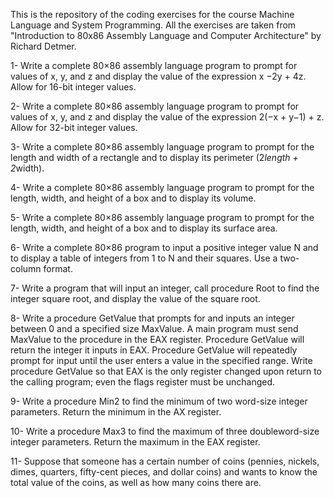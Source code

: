 This is the repository of the coding exercises for the course Machine Language and System Programming. All the exercises are taken from "Introduction to 80x86 Assembly Language and Computer Architecture" by Richard Detmer.

1- Write a complete 80×86 assembly language program to prompt for values of x, y, and z and display the value of the expression x −2y + 4z. Allow for 16-bit integer values.

2- Write a complete 80×86 assembly language program to prompt for values of x, y, and z and display the value of the expression 2(−x + y−1) + z. Allow for 32-bit integer values.

3- Write a complete 80×86 assembly language program to prompt for the length and width of a rectangle and to display its perimeter (2*length + 2*width).

4- Write a complete 80×86 assembly language program to prompt for the length, width, and height of a box and to display its volume.

5- Write a complete 80×86 assembly language program to prompt for the length, width, and height of a box and to display its surface area.

6- Write a complete 80×86 program to input a positive integer value N and to display a table of integers from 1 to N and their squares. Use a two-column format.

7- Write a program that will input an integer, call procedure Root to find the integer square root, and display the value of the square root. 

8- Write a procedure GetValue that prompts for and inputs an integer between 0 and a specified size MaxValue. A main program must send MaxValue to the procedure in the EAX register. Procedure GetValue will return the integer it inputs in EAX. Procedure GetValue will repeatedly prompt for input until the user enters a value in the specified range. Write procedure GetValue so that EAX is the only register changed upon return to the calling program; even the flags register must be unchanged.

9- Write a procedure Min2 to find the minimum of two word-size integer parameters. Return the minimum in the AX register.

10- Write a procedure Max3 to find the maximum of three doubleword-size integer parameters. Return the maximum in the EAX register.

11- Suppose that someone has a certain number of coins (pennies, nickels, dimes, quarters, fifty-cent pieces, and dollar coins) and wants to know the total value of the coins, as well as how many coins there are.
